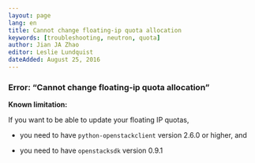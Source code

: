 ```yaml
---
layout: page
lang: en
title: Cannot change floating-ip quota allocation
keywords: [troubleshooting, neutron, quota]
author: Jian JA Zhao
editor: Leslie Lundquist
dateAdded: August 25, 2016
---
```



### Error: “Cannot change floating-ip quota allocation”

**Known limitation:**

If you want to be able to update your floating IP quotas,

 * you need to have `python-openstackclient` version 2.6.0 or higher, and

 * you need to have `openstacksdk` version 0.9.1 
